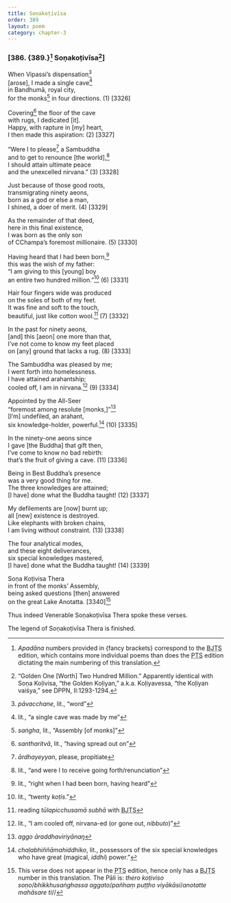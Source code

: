 ```yaml
---
title: Soṇakoṭivīsa
order: 389
layout: poem
category: chapter-3
---
```


### \[386. {389.}[^1] Soṇakoṭivīsa[^2]\]

When Vipassi’s dispensation[^3]  
\[arose\], I made a single cave[^4]  
in Bandhumā, royal city,  
for the monks[^5] in four directions. (1) \[3326\]

Covering[^6] the floor of the cave  
with rugs, I dedicated \[it\].  
Happy, with rapture in \[my\] heart,  
I then made this aspiration: (2) \[3327\]

“Were I to please[^7] a Sambuddha  
and to get to renounce \[the world\],[^8]  
I should attain ultimate peace  
and the unexcelled nirvana.” (3) \[3328\]

Just because of those good roots,  
transmigrating ninety aeons,  
born as a god or else a man,  
I shined, a doer of merit. (4) \[3329\]

As the remainder of that deed,  
here in this final existence,  
I was born as the only son  
of <span class="diacritics" data-state="on">C</span><span class="no-diacritics" data-state="off">Ch</span>ampa’s foremost millionaire. (5) \[3330\]

Having heard that I had been born,[^9]  
this was the wish of my father:  
“I am giving to this \[young\] boy  
an entire two hundred million.”[^10] (6) \[3331\]

Hair four fingers wide was produced  
on the soles of both of my feet.  
It was fine and soft to the touch,  
beautiful, just like cotton wool.[^11] (7) \[3332\]

In the past for ninety aeons,  
\[and\] this \[aeon\] one more than that,  
I’ve not come to know my feet placed  
on \[any\] ground that lacks a rug. (8) \[3333\]

The Sambuddha was pleased by me;  
I went forth into homelessness.  
I have attained arahantship;  
cooled off, I am in nirvana.[^12] (9) \[3334\]

Appointed by the All-Seer  
“foremost among resolute \[monks,\]”[^13]  
\[I’m\] undefiled, an arahant,  
six knowledge-holder, powerful.[^14] (10) \[3335\]

In the ninety-one aeons since  
I gave \[the Buddha\] that gift then,  
I’ve come to know no bad rebirth:  
that’s the fruit of giving a cave. (11) \[3336\]

Being in Best Buddha’s presence  
was a very good thing for me.  
The three knowledges are attained;  
\[I have\] done what the Buddha taught! (12) \[3337\]

My defilements are \[now\] burnt up;  
all \[new\] existence is destroyed.  
Like elephants with broken chains,  
I am living without constraint. (13) \[3338\]

The four analytical modes,  
and these eight deliverances,  
six special knowledges mastered,  
\[I have\] done what the Buddha taught! (14) \[3339\]

Soṇa Koṭivisa Thera  
in front of the monks’ Assembly,  
being asked questions \[then\] answered  
on the great Lake Anotatta. \[3340\][^15]

Thus indeed Venerable Soṇakoṭivīsa Thera spoke these verses.

The legend of Soṇakoṭivīsa Thera is finished.

[^1]: *Apadāna* numbers provided in {fancy brackets} correspond to the <abbr title="Buddha Jayanthi Tripitaka Series">BJTS</abbr> edition, which contains more individual poems than does the <abbr title="Pali Text Society">PTS</abbr> edition dictating the main numbering of this translation.

[^2]: “Golden One \[Worth\] Two Hundred Million.” Apparently identical with Soṇa Koḷivisa, “the Golden Koḷiyan,” a.k.a. Koḷiyavessa, “the Koḷiyan vaiśya,” see DPPN, II:1293-1294.

[^3]: *pāva<span class="diacritics" data-state="on">c</span><span class="no-diacritics" data-state="off">ch</span>ane*, lit., “word”

[^4]: lit., “a single cave was made by me”

[^5]: *saṅgha*, lit., “Assembly \[of monks\]”

[^6]: *santharitvā*, lit., “having spread out on”

[^7]: *ārdhayeyyan*, please, propitiate

[^8]: lit., “and were I to receive going forth/renunciation”

[^9]: lit., “right when I had been born, having heard”

[^10]: lit., “twenty *koṭis*.”

[^11]: reading *tūlapi<span class="diacritics" data-state="on">c</span><span class="no-diacritics" data-state="off">ch</span>usamā subhā* with <abbr title="Buddha Jayanthi Tripitaka Series">BJTS</abbr>

[^12]: lit., “I am cooled off, nirvana-ed (or gone out, *nibbuto*)”

[^13]: *aggo āraddhaviriyānaŋ*

[^14]: *chaḷabhiññāmahiddhiko*, lit., possessors of the six special knowledges who have great (magical, *iddhi*) power.”

[^15]: This verse does not appear in the <abbr title="Pali Text Society">PTS</abbr> edition, hence only has a <abbr title="Buddha Jayanthi Tripitaka Series">BJTS</abbr> number in this translation. The Pāli is: *thero koṭiviso soṇo*/*bhikkhusaṅghassa aggato*/*pañhaṃ puṭṭho viyākāsi*/*anotatte mahāsare ti*//
